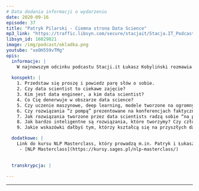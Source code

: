```yaml
---
# Data dodania informacji o wydarzeniu
date: 2020-09-16
episode: 37
title: "Patryk Pilarski - Ciemna strona Data Science"
mp3_link: "https://traffic.libsyn.com/secure/stacjait/Stacja.IT_Podcast_37_Patryk_Pilarski_-_Ciemna_Strona_Data_Science.mp3"
libsyn_id: 16029821
image: /img/podcast/okladka.png
youtube: "xeOH559vTMg"
opis:
  informacje: |
    W najnowszym odcinku podcastu Stacji.it Łukasz Kobyliński rozmawia z Patrykiem Pilarskim, który na co dzień jest Data Scientistem. Tematem ich rozmowy było Data Science, a konkretnie ciemne strony tej branży. 
  
  konspekt: |
    1. Przedstaw się proszę i powiedz parę słów o sobie. 
    2. Czy data scientist to ciekawe zajęcie?
    3. Kim jest data engineer, a kim data scientist? 
    4. Co Cię denerwuje w obszarze data science?
    5. Czy uczenie maszynowe, deep learning, modele tworzone na ogromnych danych mogą rozwiązać każdy problem?
    6. Czy rozwiązania “z pompą” prezentowane na konferencjach faktycznie zmieniają rzeczywistość organizacji, w których są wdrażane?
    7. Jak rozwiązania tworzone przez data scientists radzą sobie “na produkcji”?
    8. Jak bardzo inteligentne są rozwiązania, które tworzymy? Czy człowiek faktycznie zostanie wyeliminowany z większości zawodów?
    9. Jakie wskazówki dałbyś tym, którzy kształcą się na przyszłych data scientists?

  dodatkowe: |
    Link do kursu NLP Masterclass, który prowadzą m.in. Patryk i Łukasz
     - [NLP Masterclass](https://kursy.sages.pl/nlp-masterclass/)
     

  transkrypcja: | 
    
---
```



















  
---

